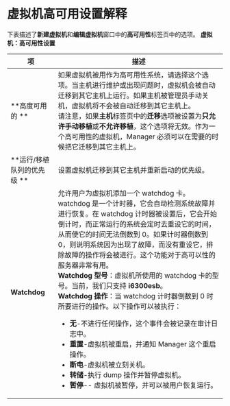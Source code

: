 # 虚拟机高可用设置解释

下表描述了**新建虚拟机**和**编辑虚拟机**窗口中的**高可用性**标签页中的选项。
**虚拟机：高可用性设置**

| **项** | **描述** |
| ------ | -------- |
| **高度可用的 ** | 如果虚拟机被用作为高可用性系统，请选择这个选项。当主机进行维护或出现问题时，虚拟机会被自动迁移到其它主机上运行。如果主机被管理员手动关机，虚拟机将不会被自动迁移到其它主机上。<br/>请注意，如果**主机**标签页中的**迁移**选项被设置为**只允许手动移植**或**不允许移植**，这个选项将无效。作为一个高可用性的虚拟机，Manager 必须可以在需要的时候把它迁移到其它主机上。 |
| **运行/移植队列的优先级 ** | 设置虚拟机迁移到其它主机并重新启动的优先级。 |
| **Watchdog** | 允许用户为虚拟机添加一个 watchdog 卡。watchdog 是一个计时器，它会自动检测系统故障并进行恢复。在 watchdog 计时器被设置后，它会开始倒计时，而正常运行的系统会定时去重设它的时间，从而使它的时间无法倒数到 0。如果计时器倒数到 0，则说明系统因为出现了故障，而没有重设它，排除故障的操作将会被进行。这个功能对于高可以性的服务器非常有用。<br/>**Watchdog 型号**：虚拟机所使用的 watchdog 卡的型号。当前，我们只支持 **i6300esb**。<br/>**Watchdog 操作**：当 watchdog 计时器倒数到 0 时所要进行的操作。以下操作可以被执行：<ul><li>**无**-不进行任何操作，这个事件会被记录在审计日志中。</li><li>**重置**-虚拟机被重启，并通知 Manager 这个重启操作。</li><li>**断电**-虚拟机被立刻关机。</li><li>**转储**-执行 dump 操作并暂停虚拟机。</li><li>**暂停**-- 虚拟机被暂停，并可以被用户恢复运行。</li></ul> |
